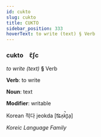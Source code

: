```yaml
---
id: cukto
slug: cukto
title: CUKTO
sidebar_position: 333
hoverText: to write (text) § Verb
---
```


### cukto&emsp;<span kind="abugida">ꞇ̑ʃc</span>

*to write (text)* **§** Verb

**Verb**: to write

**Noun**: text

**Modifier**: writable

Korean 적다 jeokda [t͡ɕʌ̹k̚t͈a̠]

*Koreic Language Family*